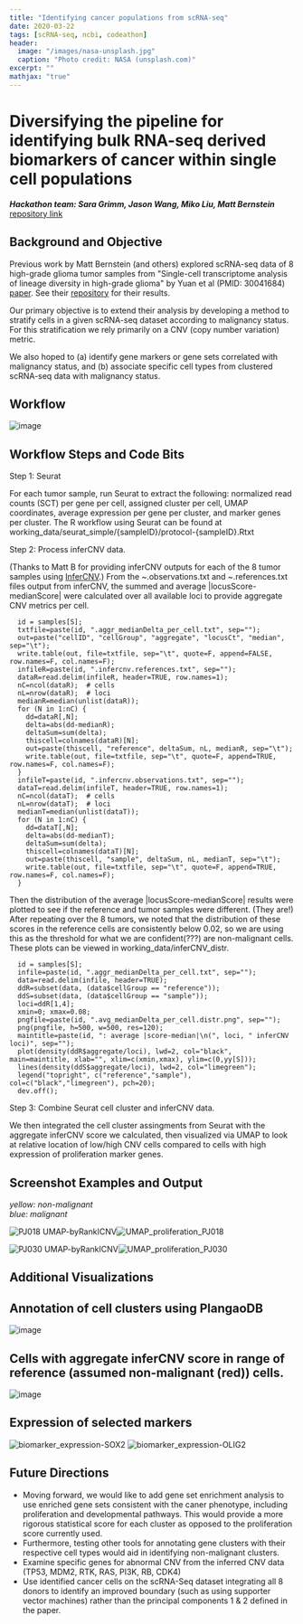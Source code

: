 ```yaml
---
title: "Identifying cancer populations from scRNA-seq"
date: 2020-03-22
tags: [scRNA-seq, ncbi, codeathon]
header:
  image: "/images/nasa-unsplash.jpg"
  caption: "Photo credit: NASA (unsplash.com)"
excerpt: ""
mathjax: "true"
---
```

# Diversifying the pipeline for identifying bulk RNA-seq derived biomarkers of cancer within single cell populations

*__Hackathon team: Sara Grimm, Jason Wang, Miko Liu, Matt Bernstein__* [repository link](https://github.com/NCBI-Codeathons/Diversifying-the-pipeline-for-identifying-bulk-RNA-seq-derived-biomarkers-of-cancer-risk-within-sing)

## Background and Objective
Previous work by Matt Bernstein (and others) explored scRNA-seq data of 8 high-grade glioma tumor samples from "Single-cell transcriptome analysis of lineage diversity in high-grade glioma" by Yuan et al (PMID: 30041684) [paper](https://genomemedicine.biomedcentral.com/articles/10.1186/s13073-018-0567-9). See  their [repository](https://github.com/NCBI-Codeathons/Identifying-bulk-RNA-seq-derived-biomarkers-of-cancer-risk-within-single-cell-populations) for their results.  

Our primary objective is to extend their analysis by developing a method to stratify cells in a given scRNA-seq dataset according to malignancy status. For this stratification we rely primarily on a CNV (copy number variation) metric.  

We also hoped to (a) identify gene markers or gene sets correlated with malignancy status, and (b) associate specific cell types from clustered scRNA-seq data with malignancy status. 


## Workflow

![image](https://user-images.githubusercontent.com/46359281/76649230-9de6a800-6536-11ea-9458-55a6e5440f0c.png)

## Workflow Steps and Code Bits
Step 1:  Seurat

For each tumor sample, run Seurat to extract the following:  normalized read counts (SCT) per gene per cell, assigned cluster per cell, UMAP coordinates, average expression per gene per cluster, and marker genes per cluster.  The R workflow using Seurat can be found at working_data/seurat_simple/{sampleID}/protocol-{sampleID}.Rtxt

Step 2:  Process inferCNV data.

(Thanks to Matt B for providing inferCNV outputs for each of the 8 tumor samples using [InferCNV](https://github.com/broadinstitute/inferCNV/wiki).) From the ~.observations.txt and ~.references.txt files output from inferCNV, the summed and average |locusScore-medianScore| were calculated over all available loci to provide aggregate CNV metrics per cell.
```
  id = samples[S];
  txtfile=paste(id, ".aggr_medianDelta_per_cell.txt", sep="");
  out=paste("cellID", "cellGroup", "aggregate", "locusCt", "median", sep="\t");
  write.table(out, file=txtfile, sep="\t", quote=F, append=FALSE, row.names=F, col.names=F);
  infileR=paste(id, ".infercnv.references.txt", sep="");
  dataR=read.delim(infileR, header=TRUE, row.names=1);
  nC=ncol(dataR);  # cells
  nL=nrow(dataR);  # loci
  medianR=median(unlist(dataR));
  for (N in 1:nC) {
    dd=dataR[,N];
    delta=abs(dd-medianR);
    deltaSum=sum(delta);
    thiscell=colnames(dataR)[N];
    out=paste(thiscell, "reference", deltaSum, nL, medianR, sep="\t");
    write.table(out, file=txtfile, sep="\t", quote=F, append=TRUE, row.names=F, col.names=F);
  }
  infileT=paste(id, ".infercnv.observations.txt", sep="");
  dataT=read.delim(infileT, header=TRUE, row.names=1);
  nC=ncol(dataT);  # cells
  nL=nrow(dataT);  # loci
  medianT=median(unlist(dataT));
  for (N in 1:nC) {
    dd=dataT[,N];
    delta=abs(dd-medianT);
    deltaSum=sum(delta);
    thiscell=colnames(dataT)[N];
    out=paste(thiscell, "sample", deltaSum, nL, medianT, sep="\t");
    write.table(out, file=txtfile, sep="\t", quote=F, append=TRUE, row.names=F, col.names=F);
  }
```

Then the distribution of the average |locusScore-medianScore| results were plotted to see if the reference and tumor samples were different. (They are!) After repeating over the 8 tumors, we noted that the distribution of these scores in the reference cells are consistently below 0.02, so we are using this as the threshold for what we are confident(???) are non-malignant cells.  These plots can be viewed in working_data/inferCNV_distr.
```
  id = samples[S];
  infile=paste(id, ".aggr_medianDelta_per_cell.txt", sep="");
  data=read.delim(infile, header=TRUE);
  ddR=subset(data, (data$cellGroup == "reference"));
  ddS=subset(data, (data$cellGroup == "sample"));
  loci=ddR[1,4];
  xmin=0; xmax=0.08;
  pngfile=paste(id, ".avg_medianDelta_per_cell.distr.png", sep="");
  png(pngfile, h=500, w=500, res=120);
  maintitle=paste(id, ": average |score-median|\n(", loci, " inferCNV loci)", sep="");
  plot(density(ddR$aggregate/loci), lwd=2, col="black", main=maintitle, xlab="", xlim=c(xmin,xmax), ylim=c(0,yy[S]));
  lines(density(ddS$aggregate/loci), lwd=2, col="limegreen");
  legend("topright", c("reference","sample"), col=c("black","limegreen"), pch=20);
  dev.off();
```

Step 3:  Combine Seurat cell cluster and inferCNV data.

We then integrated the cell cluster assingments from Seurat with the aggregate inferCNV score we calculated, then visualized via UMAP to look at relative location of low/high CNV cells compared to cells with high expression of proliferation marker genes.

## Screenshot Examples and Output  

*yellow: non-malignant*  
*blue: malignant*  

![PJ018 UMAP-byRankICNV](https://user-images.githubusercontent.com/46359281/76648679-822ed200-6535-11ea-8cd2-fd8a74857478.png)![UMAP_proliferation_PJ018](https://user-images.githubusercontent.com/46359281/76648204-a211c600-6534-11ea-899e-a069f6c5455c.png)  

![PJ030 UMAP-byRankICNV](https://user-images.githubusercontent.com/46359281/76648671-80fda500-6535-11ea-878a-5d09d8f85636.png)![UMAP_proliferation_PJ030](https://user-images.githubusercontent.com/46359281/76648207-a211c600-6534-11ea-8cd8-bf939087f68d.png)  

## Additional Visualizations  

## Annotation of cell clusters using PlangaoDB
![image](https://user-images.githubusercontent.com/46359281/76651763-8d84fc00-653b-11ea-9300-b06bd366bc3c.png)  
## Cells with aggregate inferCNV score in range of reference (assumed non-malignant (red)) cells.
![image](https://user-images.githubusercontent.com/46359281/76653076-5ebc5500-653e-11ea-84d8-ca3fc856294e.png)  
## Expression of selected markers
![biomarker_expression-SOX2](https://user-images.githubusercontent.com/46359281/76650803-b60bf680-6539-11ea-9990-ad2af685d789.png) ![biomarker_expression-OLIG2](https://user-images.githubusercontent.com/46359281/76652567-3a13ad80-653d-11ea-87a8-d4871adf57f0.png)



## Future Directions

- Moving forward, we would like to add gene set enrichment analysis to use enriched gene sets consistent with the caner phenotype, including proliferation and developmental pathways. This would provide a more rigorous statistical score for each cluster as opposed to the proliferation score currently used.
- Furthermore, testing other tools for annotating gene clusters with their respective cell types would aid in identifying non-malignant clusters.
- Examine specific genes for abnormal CNV from the inferred CNV data (TP53, MDM2, RTK, RAS, PI3K, RB, CDK4)
- Use identified cancer cells on the scRNA-Seq dataset integrating all 8 donors to identify an improved boundary (such as using supporter vector machines) rather than the principal components 1 & 2 defined in the paper.


